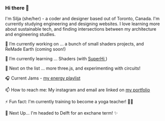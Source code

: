 ### Hi there 👋

I'm Silja (she/her) - a coder and designer based out of Toronto, Canada. I'm currently studying engineering and designing websites. I love learning more about sustainable tech, and finding intersections between my architecture and engineering studies.  


🔭 I’m currently working on ...  a bunch of small shaders projects, and ReMade Earth (coming soon!)

🌱 I’m currently learning ...  Shaders (with <a href = "https://www.superhi.com/"> SuperHi </a> )

🧚 Next on the list ... more three.js, and experimenting with circuits! 

🎧 Current Jams - <a href = "https://open.spotify.com/playlist/784RFK6tAwnkheLxAOi2oJ?si=ee3a28d915a34656"> my energy playlist </a>

📫 How to reach me: My instagram and email are linked on <a href = "https://www.siljawalenius.com/" > my portfolio </a>

⚡ Fun fact: I'm currently training to become a yoga teacher! 🧘‍♀️

🔮 Next Up... I'm headed to Delft for an exchane term! ✨
